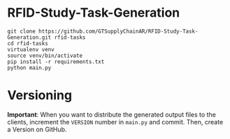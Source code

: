 # RFID-Study-Task-Generation

```
git clone https://github.com/GTSupplyChainAR/RFID-Study-Task-Generation.git rfid-tasks
cd rfid-tasks
virtualenv venv
source venv/bin/activate
pip install -r requirements.txt
python main.py
```

# Versioning

**Important**: When you want to distribute the generated output files to the clients, increment the `VERSION` number in `main.py` and commit. Then, create a Version on GitHub.
